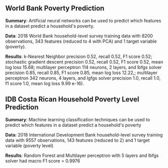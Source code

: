 ## World Bank Poverty Prediction

__Summary__: Artificial neural networks can be used to predict which features in a dataset predict a household's poverty.

__Data__: 2018 World Bank household-level survey training data with 8200 observations, 343 features (reduced to 4 with PCA) and 1 target variable (poverty).

__Results__: k-Nearest Neighbor precision 0.52, recall 0.52, F1 score 0.52; stochastic gradient descent precision 0.52, recall 0.52, F1 score 0.52, mean log loss 15.68; multilayer perceptron 114 neurons, 2 layers, and lbfgs solver precision 0.85, recall 0.85, F1 score 0.85, mean log loss 12.22,; multilayer perceptron 342 neurons, 4 layers, and lgfgs solver precision 1.0, recall 1.0, f1 score 1.0, mean log loss 9.99 e-16).


## IDB Costa Rican Household Poverty Level Prediction

__Summary__: Machine learning classification techniques can be used to predict which features in a dataset predict a household's poverty

__Data__: 2018 International Development Bank household-level survey training data with 9557 observations, 143 features (reduced to 2) and 1 target variable (poverty level)

__Results__: Random Forest and Multilayer perceptron with 5 layers and lbfgs solver had macro F1 score = 0.9976
